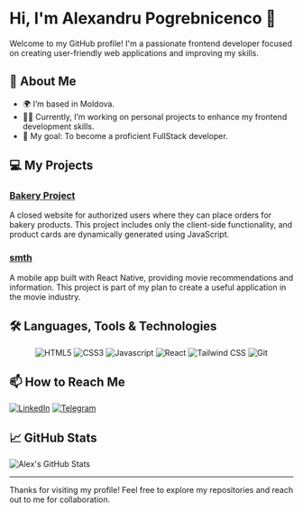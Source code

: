 # Hi, I'm Alexandru Pogrebnicenco 👋

Welcome to my GitHub profile! I'm a passionate frontend developer focused on creating user-friendly web applications and improving my skills.

## 🚀 About Me

- 🌍 I’m based in Moldova.
- 👨‍💻 Currently, I’m working on personal projects to enhance my frontend development skills.
- 🎯 My goal: To become a proficient FullStack developer.

## 💻 My Projects

### [Bakery Project](https://github.com/AlexPogrebnicenco/bakery)
A closed website for authorized users where they can place orders for bakery products. This project includes only the client-side functionality, and product cards are dynamically generated using JavaScript.

### [smth](#)
A mobile app built with React Native, providing movie recommendations and information. This project is part of my plan to create a useful application in the movie industry.

## 🛠 Languages, Tools & Technologies
<p align="center">
   <img src="https://img.shields.io/badge/HTML-%23e34c26?style=for-the-badge&logo=HTML5&labelColor=black" alt="HTML5">
   <img src="https://img.shields.io/badge/CSS3-%231572B6?style=for-the-badge&logo=CSS3&logoColor=%231572B6&labelColor=black" alt="CSS3">
   <img src="https://img.shields.io/badge/Javascript-%23F7DF1E?style=for-the-badge&logo=Javascript&logoColor=%23F7DF1E&labelColor=black" alt="Javascript">
   <img src="https://img.shields.io/badge/React-black?style=for-the-badge&logo=React&logoColor=%2361DAFB&labelColor=black&color=%2361DAFB" alt="React">
   <img src="https://img.shields.io/badge/Tailwind_CSS-%2306B6D4?style=for-the-badge&logo=Tailwind%20CSS&logoColor=%2306B6D4&labelColor=black" alt="Tailwind CSS">
   <img src="https://img.shields.io/badge/GIt-%23F05032?style=for-the-badge&logo=git&logoColor=%23F05032&labelColor=black" alt="Git">
</p>

## 📫 How to Reach Me

[![LinkedIn](https://raw.githubusercontent.com/maurodesouza/profile-readme-generator/master/src/assets/icons/social/linkedin/default.svg)](https://www.linkedin.com/in/alexpogreb/)
[![Telegram](https://raw.githubusercontent.com/maurodesouza/profile-readme-generator/master/src/assets/icons/social/telegram/default.svg)](https://t.me/AlexandrPogrebnicenco)

## 📈 GitHub Stats

![Alex's GitHub Stats](https://github-readme-stats.vercel.app/api?username=AlexPogrebnicenco&show_icons=true&hide_title=true&count_private=true&hide=prs)

---

Thanks for visiting my profile! Feel free to explore my repositories and reach out to me for collaboration.
